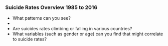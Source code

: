 ### Suicide Rates Overview 1985 to 2016    

- What patterns can you see?
- 
- Are suicides rates climbing or falling in various countries?
- What variables (such as gender or age) can you find that might correlate to suicide rates?

